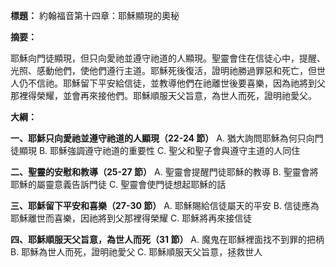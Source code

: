 **標題：** 約翰福音第十四章：耶穌顯現的奧秘

**摘要：**

耶穌向門徒顯現，但只向愛祂並遵守祂道的人顯現。聖靈會住在信徒心中，提醒、光照、感動他們，使他們遵行主道。耶穌死後復活，證明祂勝過罪惡和死亡，但世人仍不信祂。耶穌留下平安給信徒，並教導他們在祂離世後要喜樂，因為祂將到父那裡得榮耀，並會再來接他們。耶穌順服天父旨意，為世人而死，證明祂愛父。

**大綱：**

**一、耶穌只向愛祂並遵守祂道的人顯現（22-24 節）**
    A. 猶大詢問耶穌為何只向門徒顯現
    B. 耶穌強調遵守祂道的重要性
    C. 聖父和聖子會與遵守主道的人同住

**二、聖靈的安慰和教導（25-27 節）**
    A. 聖靈會提醒門徒耶穌的教導
    B. 聖靈會將耶穌的屬靈意義告訴門徒
    C. 聖靈會使門徒想起耶穌的話

**三、耶穌留下平安和喜樂（27-30 節）**
    A. 耶穌賜給信徒屬天的平安
    B. 信徒應為耶穌離世而喜樂，因祂將到父那裡得榮耀
    C. 耶穌將再來接信徒

**四、耶穌順服天父旨意，為世人而死（31 節）**
    A. 魔鬼在耶穌裡面找不到罪的把柄
    B. 耶穌為世人而死，證明祂愛父
    C. 耶穌順服天父旨意，拯救世人